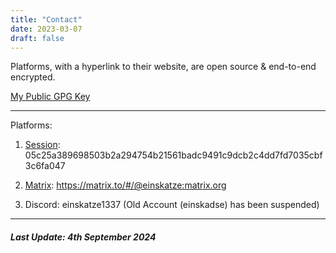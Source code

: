 ```yaml
---
title: "Contact"
date: 2023-03-07
draft: false
---
```


Platforms, with a hyperlink to their website, are open source & end-to-end encrypted.

[My Public GPG Key](../gpg)
***
Platforms:

1. [Session](https://getsession.org/): 05c25a389698503b2a294754b21561badc9491c9dcb2c4dd7fd7035cbf3c6fa047

2. [Matrix](https://matrix.org): https://matrix.to/#/@einskatze:matrix.org

3. Discord: einskatze1337 (Old Account (einskadse) has been suspended)
***

##### Last Update: 4th September 2024